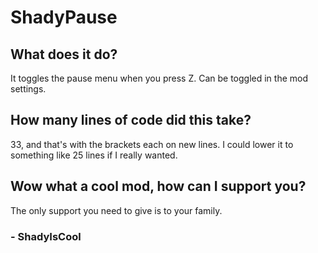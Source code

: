 # ShadyPause

## What does it do? 
It toggles the pause menu when you press Z. Can be toggled in the mod settings.

## How many lines of code did this take?
33, and that's with the brackets each on new lines. I could lower it to something like 25 lines if I really wanted.

## Wow what a cool mod, how can I support you?
The only support you need to give is to your family.

### - ShadyIsCool
